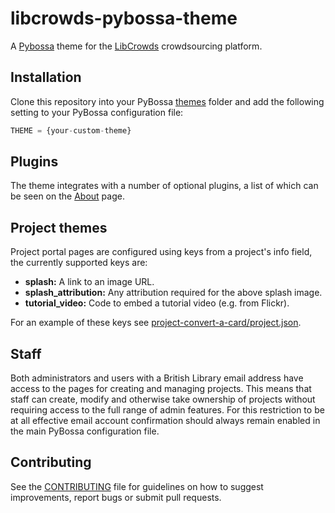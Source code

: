 # libcrowds-pybossa-theme

A [Pybossa](https://github.com/PyBossa/pybossa) theme for the [LibCrowds](http://www.libcrowds.com) crowdsourcing platform.


## Installation

Clone this repository into your PyBossa [themes](https://github.com/PyBossa/pybossa/tree/master/pybossa/themes)
folder and add the following setting to your PyBossa configuration file:

```Python
THEME = {your-custom-theme}
```

## Plugins

The theme integrates with a number of optional plugins, a list of which can be
seen on the [About](https://www.libcrowds.com/about) page.


## Project themes

Project portal pages are configured using keys from a project's info field, the
currently supported keys are:

- **splash:** A link to an image URL.
- **splash_attribution:** Any attribution required for the above splash image.
- **tutorial_video:** Code to embed a tutorial video (e.g. from Flickr).

For an example of these keys see
[project-convert-a-card/project.json](https://github.com/LibCrowds/project-convert-a-card/blob/master/project.json).


## Staff

Both administrators and users with a British Library email address have access
to the pages for creating and managing projects. This means that staff can
create, modify and otherwise take ownership of projects without requiring
access to the full range of admin features. For this restriction to be at all
effective email account confirmation should always remain enabled in the main
PyBossa configuration file.


## Contributing

See the [CONTRIBUTING](CONTRIBUTING.md) file for guidelines on how to suggest improvements,
report bugs or submit pull requests.